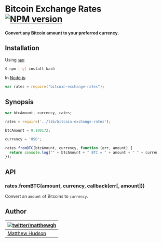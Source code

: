 # Bitcoin Exchange Rates [![NPM version](https://badge.fury.io/js/bitcoin-exchange-rates.png)](http://badge.fury.io/js/bitcoin-exchange-rates)

#### Convert any Bitcoin amount to your preferred currency.

## Installation

Using [`npm`](http://npmjs.org/):

``` sh
$ npm [-g] install kash
```

In [Node.js](http://nodejs.org/):

``` javascript
var rates = require("bitcoin-exchange-rates");
```

## Synopsis

``` javascript
var btcAmount, currency, rates;

rates = require('../lib/bitcoin-exchange-rates');

btcAmount = 0.100172;

currency = 'USD';

rates.fromBTC(btcAmount, currency, function (err, amount) {
  return console.log("" + btcAmount + " BTC = " + amount + " " + currency);
});
```

## API

### rates.fromBTC(amount, currency, callback(err[, amount]))

Convert an `amount` of Bitcoins to `currency`. 

## Author

| [![twitter/matthewgh](http://gravatar.com/avatar/e0f8435a3df533d64b09b8aee394b8d3?s=85)](https://twitter.com/matthewgh "Follow @matthewgh on Twitter") |
|---|
| [Matthew Hudson](http://matthewhudson.me/) |